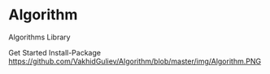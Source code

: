 # Algorithm
Algorithms Library

Get Started
 Install-Package
https://github.com/VakhidGuliev/Algorithm/blob/master/img/Algorithm.PNG

